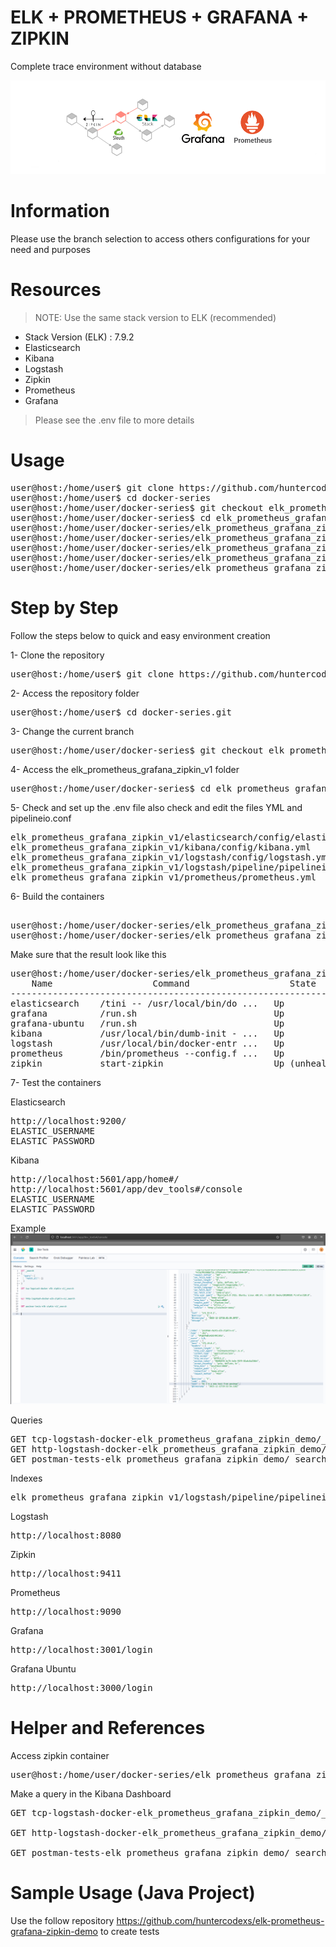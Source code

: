 # ELK + PROMETHEUS + GRAFANA + ZIPKIN
Complete trace environment without database

![banner.png](elk_prometheus_grafana_zipkin_v1/files/media/banner.png)


# Information

Please use the branch selection to access others configurations for your need and purposes

# Resources

> NOTE: Use the same stack version to ELK (recommended)

- Stack Version (ELK) : 7.9.2
- Elasticsearch
- Kibana
- Logstash
- Zipkin
- Prometheus
- Grafana

> Please see the .env file to more details


# Usage

<pre>
user@host:/home/user$ git clone https://github.com/huntercodexs/docker-series.git .
user@host:/home/user$ cd docker-series
user@host:/home/user/docker-series$ git checkout elk_prometheus_grafana_zipkin_v1
user@host:/home/user/docker-series$ cd elk_prometheus_grafana_zipkin_v1
user@host:/home/user/docker-series/elk_prometheus_grafana_zipkin_v1$ docker network create elk_prometheus_grafana_zipkin_v1_open_network
user@host:/home/user/docker-series/elk_prometheus_grafana_zipkin_v1$ docker-compose up --build (in first time)
user@host:/home/user/docker-series/elk_prometheus_grafana_zipkin_v1$ [Ctrl+C]
user@host:/home/user/docker-series/elk_prometheus_grafana_zipkin_v1$ docker-compose start (in the next times)
user@host:/home/user/docker-series/elk_prometheus_grafana_zipkin_v1$ docker-compose ps (check the containers status)
</pre>


# Step by Step

Follow the steps below to quick and easy environment creation

1- Clone the repository
<pre>
user@host:/home/user$ git clone https://github.com/huntercodexs/docker-series.git .
</pre>

2- Access the repository folder
<pre>
user@host:/home/user$ cd docker-series.git
</pre>

3- Change the current branch
<pre>
user@host:/home/user/docker-series$ git checkout elk_prometheus_grafana_zipkin_v1
</pre>

4- Access the elk_prometheus_grafana_zipkin_v1 folder
<pre>
user@host:/home/user/docker-series$ cd elk_prometheus_grafana_zipkin_v1
</pre>

5- Check and set up the .env file also check and edit the files YML and pipelineio.conf
<pre>
elk_prometheus_grafana_zipkin_v1/elasticsearch/config/elasticsearch.yml
elk_prometheus_grafana_zipkin_v1/kibana/config/kibana.yml
elk_prometheus_grafana_zipkin_v1/logstash/config/logstash.yml
elk_prometheus_grafana_zipkin_v1/logstash/pipeline/pipelineio.conf
elk_prometheus_grafana_zipkin_v1/prometheus/prometheus.yml
</pre>

6- Build the containers

<pre>    
user@host:/home/user/docker-series/elk_prometheus_grafana_zipkin_v1$ docker network create elk_prometheus_grafana_zipkin_v1_open_network
user@host:/home/user/docker-series/elk_prometheus_grafana_zipkin_v1$ docker-compose up --build
</pre>

Make sure that the result look like this
<pre>
user@host:/home/user/docker-series/elk_prometheus_grafana_zipkin_v1$ docker-compose ps
    Name                   Command                   State                                                                                                             Ports                                                                                                      
----------------------------------------------------------------------------------------------------------------------------------------------------------------------------------------------------------------------------------------------------------------------------------
elasticsearch    /tini -- /usr/local/bin/do ...   Up               0.0.0.0:9200->9200/tcp,:::9200->9200/tcp, 0.0.0.0:9300->9300/tcp,:::9300->9300/tcp                                                                                                                              
grafana          /run.sh                          Up               0.0.0.0:3000->3000/tcp,:::3000->3000/tcp                                                                                                                                                                        
grafana-ubuntu   /run.sh                          Up               0.0.0.0:3001->3000/tcp,:::3001->3000/tcp                                                                                                                                                                        
kibana           /usr/local/bin/dumb-init - ...   Up               0.0.0.0:5601->5601/tcp,:::5601->5601/tcp                                                                                                                                                                        
logstash         /usr/local/bin/docker-entr ...   Up               0.0.0.0:5000->5000/tcp,:::5000->5000/tcp, 0.0.0.0:5000->5000/udp,:::5000->5000/udp, 0.0.0.0:5044->5044/tcp,:::5044->5044/tcp, 0.0.0.0:8080->8080/tcp,:::8080->8080/tcp, 0.0.0.0:9600->9600/tcp,:::9600->9600/tcp
prometheus       /bin/prometheus --config.f ...   Up               0.0.0.0:9090->9090/tcp,:::9090->9090/tcp                                                                                                                                                                        
zipkin           start-zipkin                     Up (unhealthy)   9410/tcp, 0.0.0.0:9411->9411/tcp,:::9411->9411/tcp                                                                                                                                                              
</pre>

7- Test the containers

Elasticsearch
<pre>
http://localhost:9200/
ELASTIC_USERNAME
ELASTIC_PASSWORD
</pre>

Kibana
<pre>
http://localhost:5601/app/home#/
http://localhost:5601/app/dev_tools#/console
ELASTIC_USERNAME
ELASTIC_PASSWORD
</pre>

Example
![kibana-dashboard-dev-tools-example.png](elk_prometheus_grafana_zipkin_v1/files/media/kibana-dashboard-dev-tools-example.png)

Queries
<pre>
GET tcp-logstash-docker-elk_prometheus_grafana_zipkin_demo/_search
GET http-logstash-docker-elk_prometheus_grafana_zipkin_demo/_search
GET postman-tests-elk_prometheus_grafana_zipkin_demo/_search
</pre>

Indexes
<pre>
elk_prometheus_grafana_zipkin_v1/logstash/pipeline/pipelineio.conf
</pre>

Logstash
<pre>
http://localhost:8080
</pre>

Zipkin
<pre>
http://localhost:9411
</pre>

Prometheus
<pre>
http://localhost:9090
</pre>

Grafana
<pre>
http://localhost:3001/login
</pre>

Grafana Ubuntu
<pre>
http://localhost:3000/login
</pre>


# Helper and References

Access zipkin container
<pre>
user@host:/home/user/docker-series/elk_prometheus_grafana_zipkin_v1$ docker exec -it zipkin sh
</pre>

Make a query in the Kibana Dashboard
<pre>
GET tcp-logstash-docker-elk_prometheus_grafana_zipkin_demo/_search

GET http-logstash-docker-elk_prometheus_grafana_zipkin_demo/_search

GET postman-tests-elk_prometheus_grafana_zipkin_demo/_search
</pre>


# Sample Usage (Java Project)

Use the follow repository https://github.com/huntercodexs/elk-prometheus-grafana-zipkin-demo to create tests

